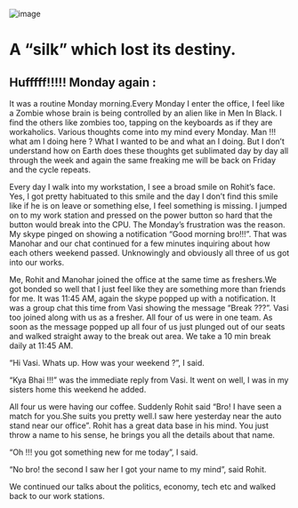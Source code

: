 ![image](/images/silk/four-friends-1.jpg)

# A “silk” which lost its destiny.

## Hufffff!!!!! Monday again :

It was a routine Monday morning.Every Monday I enter the office, 
I feel like a Zombie whose brain is being controlled by an alien like in Men In Black. 
I find the others like zombies too, tapping on the keyboards as if they are workaholics. 
Various thoughts come into my mind every Monday. Man !!! what am I doing here ? 
What I wanted to be and what an I doing. But I don’t understand how on Earth does 
these thoughts get sublimated day by day all through the week and again the same 
freaking me will be back on Friday and the cycle repeats.

Every day I walk into my workstation, I see a broad smile on Rohit’s face. Yes, 
I got pretty habituated to this smile and the day I don’t find this smile like 
if he is on leave or something else, I feel something is missing. I jumped on to 
my work station and pressed on the power button so hard that the button would break 
into the CPU. The Monday’s frustration was the reason. My skype pinged on showing a notification 
“Good morning bro!!!”. That was Manohar and our chat continued for a few minutes inquiring about 
how each others weekend passed. Unknowingly and obviously all three of us got into our works.

Me, Rohit and Manohar joined the office at the same time as freshers.We got bonded so well 
that I just feel like they are something more than friends for me. It was 11:45 AM, again 
the skype popped up with a notification. It was a group chat this time from Vasi showing 
the message “Break ???”. Vasi too joined along with us as a fresher. All four of us were in one 
team. As soon as the message popped up all four of us just plunged out of our seats and walked 
straight away to the break out area. We take a 10 min break daily at 11:45 AM.

“Hi Vasi. Whats up. How was your weekend ?”, I said.

“Kya Bhai !!!” was the immediate reply from Vasi. It went on well, 
I was in my sisters home this weekend he added.

All four us were having our coffee. Suddenly Rohit said 
“Bro! I have seen a match for you.She suits you pretty well.I saw here yesterday near 
the auto stand near our office”. Rohit has a great data base in his mind. 
You just throw a name to his sense, he brings you all the details about that name.

“Oh !!! you got something new for me today”, I said.

“No bro! the second I saw her I got your name to my mind”, said Rohit.

We continued our talks about the politics, economy, tech etc and walked back to our work stations.
